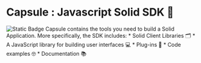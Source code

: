 # Capsule : Javascript Solid SDK 🚀
<img alt="Static Badge" src="https://img.shields.io/badge/:badgeContent">
Capsule contains the tools you need to build a Solid Application.
More specifically, the SDK includes:
* Solid Client Libraries 🗂️
* A JavaScript library for building user interfaces 💻
* Plug-ins 🔌
* Code examples 🤓
* Documentation 📚
